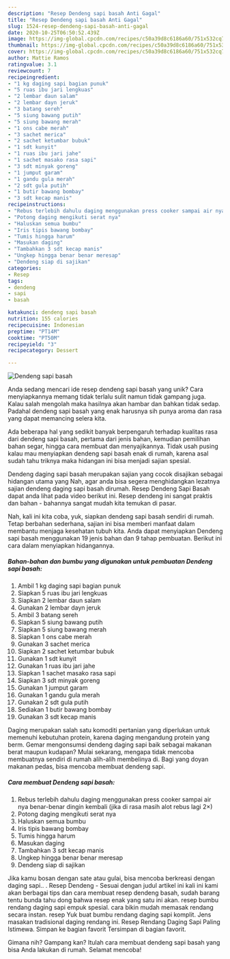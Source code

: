 ```yaml
---
description: "Resep Dendeng sapi basah Anti Gagal"
title: "Resep Dendeng sapi basah Anti Gagal"
slug: 1524-resep-dendeng-sapi-basah-anti-gagal
date: 2020-10-25T06:50:52.439Z
image: https://img-global.cpcdn.com/recipes/c50a39d8c6186a60/751x532cq70/dendeng-sapi-basah-foto-resep-utama.jpg
thumbnail: https://img-global.cpcdn.com/recipes/c50a39d8c6186a60/751x532cq70/dendeng-sapi-basah-foto-resep-utama.jpg
cover: https://img-global.cpcdn.com/recipes/c50a39d8c6186a60/751x532cq70/dendeng-sapi-basah-foto-resep-utama.jpg
author: Mattie Ramos
ratingvalue: 3.1
reviewcount: 7
recipeingredient:
- "1 kg daging sapi bagian punuk"
- "5 ruas ibu jari lengkuas"
- "2 lembar daun salam"
- "2 lembar dayn jeruk"
- "3 batang sereh"
- "5 siung bawang putih"
- "5 siung bawang merah"
- "1 ons cabe merah"
- "3 sachet merica"
- "2 sachet ketumbar bubuk"
- "1 sdt kunyit"
- "1 ruas ibu jari jahe"
- "1 sachet masako rasa sapi"
- "3 sdt minyak goreng"
- "1 jumput garam"
- "1 gandu gula merah"
- "2 sdt gula putih"
- "1 butir bawang bombay"
- "3 sdt kecap manis"
recipeinstructions:
- "Rebus terlebih dahulu daging menggunakan press cooker sampai air nya benar-benar dingin kembali (jika di rasa masih alot rebus lagi 2×)"
- "Potong daging mengikuti serat nya"
- "Haluskan semua bumbu"
- "Iris tipis bawang bombay"
- "Tumis hingga harum"
- "Masukan daging"
- "Tambahkan 3 sdt kecap manis"
- "Ungkep hingga benar benar meresap"
- "Dendeng siap di sajikan"
categories:
- Resep
tags:
- dendeng
- sapi
- basah

katakunci: dendeng sapi basah 
nutrition: 155 calories
recipecuisine: Indonesian
preptime: "PT14M"
cooktime: "PT50M"
recipeyield: "3"
recipecategory: Dessert

---
```



![Dendeng sapi basah](https://img-global.cpcdn.com/recipes/c50a39d8c6186a60/751x532cq70/dendeng-sapi-basah-foto-resep-utama.jpg)

Anda sedang mencari ide resep dendeng sapi basah yang unik? Cara menyiapkannya memang tidak terlalu sulit namun tidak gampang juga. Kalau salah mengolah maka hasilnya akan hambar dan bahkan tidak sedap. Padahal dendeng sapi basah yang enak harusnya sih punya aroma dan rasa yang dapat memancing selera kita.

Ada beberapa hal yang sedikit banyak berpengaruh terhadap kualitas rasa dari dendeng sapi basah, pertama dari jenis bahan, kemudian pemilihan bahan segar, hingga cara membuat dan menyajikannya. Tidak usah pusing kalau mau menyiapkan dendeng sapi basah enak di rumah, karena asal sudah tahu triknya maka hidangan ini bisa menjadi sajian spesial.

Dendeng daging sapi basah merupakan sajian yang cocok disajikan sebagai hidangan utama yang Nah, agar anda bisa segera menghidangkan lezatnya sajian dendeng daging sapi basah dirumah. Resep Dendeng Sapi Basah dapat anda lihat pada video berikut ini. Resep dendeng ini sangat praktis dan bahan - bahannya sangat mudah kita temukan di pasar.


Nah, kali ini kita coba, yuk, siapkan dendeng sapi basah sendiri di rumah. Tetap berbahan sederhana, sajian ini bisa memberi manfaat dalam membantu menjaga kesehatan tubuh kita. Anda dapat menyiapkan Dendeng sapi basah menggunakan 19 jenis bahan dan 9 tahap pembuatan. Berikut ini cara dalam menyiapkan hidangannya.

<!--inarticleads1-->

##### Bahan-bahan dan bumbu yang digunakan untuk pembuatan Dendeng sapi basah:

1. Ambil 1 kg daging sapi bagian punuk
1. Siapkan 5 ruas ibu jari lengkuas
1. Siapkan 2 lembar daun salam
1. Gunakan 2 lembar dayn jeruk
1. Ambil 3 batang sereh
1. Siapkan 5 siung bawang putih
1. Siapkan 5 siung bawang merah
1. Siapkan 1 ons cabe merah
1. Gunakan 3 sachet merica
1. Siapkan 2 sachet ketumbar bubuk
1. Gunakan 1 sdt kunyit
1. Gunakan 1 ruas ibu jari jahe
1. Siapkan 1 sachet masako rasa sapi
1. Siapkan 3 sdt minyak goreng
1. Gunakan 1 jumput garam
1. Gunakan 1 gandu gula merah
1. Gunakan 2 sdt gula putih
1. Sediakan 1 butir bawang bombay
1. Gunakan 3 sdt kecap manis


Daging merupakan salah satu komoditi pertanian yang diperlukan untuk memenuhi kebutuhan protein, karena daging mengandung protein yang berm. Gemar mengonsumsi dendeng daging sapi baik sebagai makanan berat maupun kudapan? Mulai sekarang, mengapa tidak mencoba membuatnya sendiri di rumah alih-alih membelinya di. Bagi yang doyan makanan pedas, bisa mencoba membuat dendeng sapi. 

<!--inarticleads2-->

##### Cara membuat Dendeng sapi basah:

1. Rebus terlebih dahulu daging menggunakan press cooker sampai air nya benar-benar dingin kembali (jika di rasa masih alot rebus lagi 2×)
1. Potong daging mengikuti serat nya
1. Haluskan semua bumbu
1. Iris tipis bawang bombay
1. Tumis hingga harum
1. Masukan daging
1. Tambahkan 3 sdt kecap manis
1. Ungkep hingga benar benar meresap
1. Dendeng siap di sajikan


Jika kamu bosan dengan sate atau gulai, bisa mencoba berkreasi dengan daging sapi.. . Resep Dendeng - Sesuai dengan judul artikel ini kali ini kami akan berbagai tips dan cara membuat resep dendeng basah, sudah barang tentu bunda tahu dong bahwa resep enak yang satu ini akan. resep bumbu rendang daging sapi empuk spesial. cara bikin mudah memasak rendang secara instan. resep Yuk buat bumbu rendang daging sapi komplit. Jens masakan tradisional daging rendang ini. Resep Rendang Daging Sapi Paling Istimewa. Simpan ke bagian favorit Tersimpan di bagian favorit. 

Gimana nih? Gampang kan? Itulah cara membuat dendeng sapi basah yang bisa Anda lakukan di rumah. Selamat mencoba!
